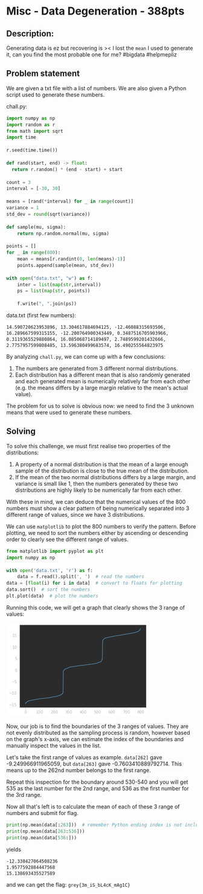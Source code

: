 # Misc - Data Degeneration - 388pts

## Description:
Generating data is ez but recovering is >< I lost the `mean` I used to generate it, can you find the most probable one for me? #bigdata #helpmepliz

## Problem statement
We are given a txt file with a list of numbers. We are also given a Python script used to generate these numbers.

chall.py:
```python
import numpy as np
import random as r
from math import sqrt
import time

r.seed(time.time())

def rand(start, end) -> float:
  return r.random() * (end - start) + start

count = 3
interval = [-30, 30]

means = [rand(*interval) for _ in range(count)]
variance = 1
std_dev = round(sqrt(variance))

def sample(mu, sigma):
    return np.random.normal(mu, sigma)

points = []
for _ in range(800):
    mean = means[r.randint(0, len(means)-1)]
    points.append(sample(mean, std_dev))

with open("data.txt", "w") as f:
    inter = list(map(str,interval))
    ps = list(map(str, points))

    f.write(", ".join(ps))
```

data.txt (first few numbers):
```
14.590720623953896, 13.304617884694125, -12.46088315693506, 16.289667599315155, -12.200764900343449, 0.3487516705903966, 0.3119365529880864, 16.085068714189497, 2.7489599201432666, 2.7757957599808485, 13.596380499683574, 16.490255564823975
```

By analyzing `chall.py`, we can come up with a few conclusions:
1. The numbers are generated from 3 different normal distributions.
2. Each distribution has a different mean that is also randomly generated and each generated mean is numerically relatively far from each other (e.g. the means differs by a large margin relative to the mean's actual value).

The problem for us to solve is obvious now: we need to find the 3 unknown means that were used to generate these numbers.

## Solving
To solve this challenge, we must first realise two properties of the distributions:

1. A property of a normal distribution is that the mean of a large enough sample of the distribution is close to the true mean of the distribution.
2. If the mean of the two normal distributions differs by a large margin, and variance is small like 1, then the numbers generated by these two distributions are highly likely to be numerically far from each other.

With these in mind, we can deduce that the numerical values of the 800 numbers must show a clear pattern of being numerically separated into 3 different range of values, since we have 3 distributions.

We can use `matplotlib` to plot the 800 numbers to verify the pattern. Before plotting, we need to sort the numbers either by ascending or descending order to clearly see the different range of values.

```python
from matplotlib import pyplot as plt
import numpy as np

with open('data.txt', 'r') as f:
    data = f.read().split(', ')  # read the numbers
data = [float(i) for i in data]  # convert to floats for plotting
data.sort()  # sort the numbers
plt.plot(data)  # plot the numbers
```
Running this code, we will get a graph that clearly shows the 3 range of values:

![plot.png](plot.png)

Now, our job is to find the boundaries of the 3 ranges of values. They are not evenly distributed as the sampling process is random, however based on the graph's x-axis, we can estimate the index of the boundaries and manually inspect the values in the list.

Let's take the first range of values as example. `data[262]` gave -9.249966911965059, but `data[263]` gave -0.7603410889792714. This means up to the 262nd number belongs to the first range.

Repeat this inspection for the boundary around 530-540 and you will get 535 as the last number for the 2nd range, and 536 as the first number for the 3rd range.

Now all that's left is to calculate the mean of each of these 3 range of numbers and submit for flag.

```python
print(np.mean(data[:263]))  # remember Python ending index is not inclusive, but starting index is.
print(np.mean(data[263:536]))
print(np.mean(data[536:]))
```
yields
```
-12.338427064508236
1.9577592884447568
15.138693435527589
```
and we can get the flag: `grey{3m_iS_bL4cK_mAg1C}`